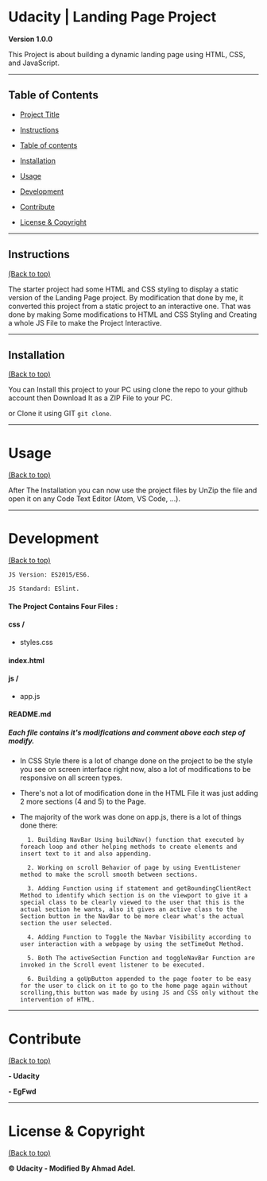 # Udacity | Landing Page Project

**Version 1.0.0**

This Project is about building a dynamic landing page using HTML, CSS, and JavaScript.

---

## Table of Contents

- [Project Title](#Pro-Landing-Page)

- [Instructions](#instructions)

- [Table of contents](#table-of-contents)

- [Installation](#installation)

- [Usage](#usage)

- [Development](#development)

- [Contribute](#contribute)

- [License & Copyright](#License-&-Copyright)

---

## Instructions

[(Back to top)](#table-of-contents)

The starter project had some HTML and CSS styling to display a static version of the Landing Page project. By modification that done by me, it converted this project from a static project to an interactive one. That was done by making Some modifications to HTML and CSS Styling and Creating a whole JS File to make the Project Interactive.

---

## Installation

[(Back to top)](#table-of-contents)

You can Install this project to your PC using clone the repo to your github account then Download It as a ZIP File to your PC.

or Clone it using GIT `git clone`.

---

# Usage

[(Back to top)](#table-of-contents)

After The Installation you can now use the project files by UnZip the file and open it on any Code Text Editor (Atom, VS Code, ...).

---

# Development

[(Back to top)](#table-of-contents)

`JS Version: ES2015/ES6.`

`JS Standard: ESlint.`

#### The Project Contains Four Files :

#### css /

- styles.css

#### index.html

#### js /

- app.js

#### README.md

##### Each file contains it's modifications and comment above each step of modify.

- In CSS Style there is a lot of change done on the project to be the style you see on screen interface right now, also a lot of modifications to be responsive on all screen types.

- There's not a lot of modification done in the HTML File it was just adding 2 more sections (4 and 5) to the Page.

- The majority of the work was done on app.js, there is a lot of things done there:

        1. Building NavBar Using buildNav() function that executed by foreach loop and other helping methods to create elements and insert text to it and also appending.

        2. Working on scroll Behavior of page by using EventListener method to make the scroll smooth between sections.

        3. Adding Function using if statement and getBoundingClientRect Method to identify which section is on the viewport to give it a special class to be clearly viewed to the user that this is the actual section he wants, also it gives an active class to the Section button in the NavBar to be more clear what's the actual section the user selected.

        4. Adding Function to Toggle the Navbar Visibility according to user interaction with a webpage by using the setTimeOut Method.

        5. Both The activeSection Function and toggleNavBar Function are invoked in the Scroll event listener to be executed.

        6. Building a goUpButton appended to the page footer to be easy for the user to click on it to go to the home page again without scrolling,this button was made by using JS and CSS only without the intervention of HTML.

---

# Contribute

[(Back to top)](#table-of-contents)

**- Udacity**

**- EgFwd**

---

# License & Copyright

[(Back to top)](#table-of-contents)

**© Udacity - Modified By Ahmad Adel.**
